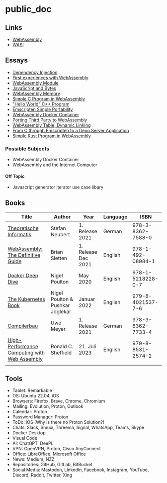 # public_doc

## Links
* [WebAssembly](./links/webassembly.md)
* [WASI](./links/wasi.md)

## Essays
* [Dependency Injection](./essays/dependency_injection.md)
* [First experiences with WebAssembly](./essays/1_first_experiences_with_webassembly/README.md)
* [WebAssembly Module](./essays/2_webassembly_modules_import_export/README.md)
* [JavaScript and Bytes](./essays/3_javascript_and_bytes/README.md)
* [WebAssembly Memory](./essays/4_webassembly_memory/README.md)
* [Simple C Program in WebAssembly](./essays/5_simple_c_programm_in_webassembly/README.md)
* ["Hello World" C++ Program](./essays/6_hello_world_cpp_programm/README.md)
* [Emscripten Simple Portability](./essays/7_emscripten_simple_portability/README.md)
* [WebAssembly Docker Container](./essays/8_webassembly_docker_container/README.md)
* [Porting Third Party to WebAssembly](./essays/9_porting_third_party_to_webassembly/README.md)
* [WebAssembly Table, Dynamic Linking](./essays/10_webassembly_table_dynamic_linking/README.md)
* [From C through Emscripten to a Deno Server Application](./essays/11_from_c_through_emscripten_to_a_deno_server_application/README.md)
* [Simple Rust Program in WebAssembly](./essays/12_simple_rust_program_in_webassembly/README.md)

### Possible Subjects
* WebAssembly Docker Container
* WebAssembly and the Internet Computer

#### Off Topic
* Javascript generator iterator use case libary

## Books
| Title                                                                             | Author                           | Year                | Language | ISBN              |
| --------------------------------------------------------------------------------- | -------------------------------- | ------------------- | -------- | ----------------- |
| [Theoretische Informatik](./books/theoretische_informatik.md)                     | Stefan Neubert                   | 1. Release 2021     | German   | 978-3-8362-7588-0 |
| [WebAssembly: The Definitive Guide](./books/web_assembly_the_definitive_guide.md) | Brian Sletten                    | 1. Release Dec 2021 | English  | 978-1-492-08984-1 |
| [Docker Deep Dive](./books/docker_deep_dive.md)                                   | Nigel Poulton                    | May 2020            | English  | 978-1-5218228-0-7 |
| [The Kubernetes Book](./books/the_kubernetes_book.md)                             | Nigel Poulton & Pushkar Joglekar | Januar 2022         | English  | 979-8-4021537-7-6 |
| [Compilerbau](./books/compilerbau.md)                                             | Uwe Meyer                        | 1. Release 2021     | German   | 978-3-8362-7733-4 |
| [High-Performance Computing with Web Assembly](./books/high_performance_web_assembly.md)| Ronald C. Sheffield        | 21. Juli 2023       | English  | 979-8-8531-2574-2 |
|                                                                                   |                                  |                     |          |                   |

## Tools
* Tablet: Remarkable
* OS: Ubuntu 22.04, iOS
* Browsers: Firefox, Brave, Chrome, Chromium
* Mailing: Evolution, Proton, Outlook
* Calendar: Proton
* Password Manager: Proton
* ToDo: iOS (Why is there no Proton Solution?)
* Chats: Slack, Smuxi, Threema, Signal, WhatsApp, Teams, Skype
* Docker Desktop
* Visual Code
* AI: ChatGPT, DeePL
* VPN: OpenVPN, Proton, Cisco AnyConnect
* Office: LibreOffice, Microsoft Office
* News: Medium, NZZ
* Repositories: GitHub, GitLab, BitBucket
* Social Media: Mastodon, LinkedIn, Facebook, Instagram, YouTube, Discord, Reddit, Twitter, Xing